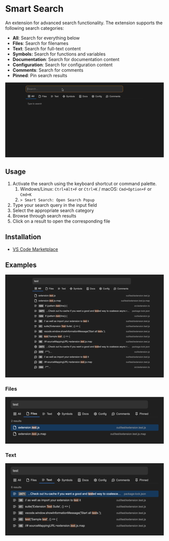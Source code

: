 # Smart Search

An extension for advanced search functionality. The extension supports the following search categories:

- **All**: Search for everything below
- **Files**: Search for filenames
- **Text**: Search for full-text content
- **Symbols:** Search for functions and variables
- **Documentation**: Search for documentation content
- **Configuration**: Search for configuration content
- **Comments**: Search for comments
- **Pinned**: Pin search results

<img src="./assets/gifs/search.gif" />

## Usage

1. Activate the search using the keyboard shortcut or command palette.
   1. Windows/Linux: `Ctrl+Alt+F` or `Ctrl+K` / macOS: `Cmd+Option+F` or `Cmd+K`
   2. `> Smart Search: Open Search Popup`
2. Type your search query in the input field
3. Select the appropriate search category
4. Browse through search results
5. Click on a result to open the corresponding file

## Installation

- [VS Code Marketplace](https://marketplace.visualstudio.com/items?itemName=jurajstefanic.smart-search)

## Examples

<img src="./assets/images/search-results.png" />

### Files

<img src="./assets/images/files.png" />

### Text

<img src="./assets/images/text.png" />